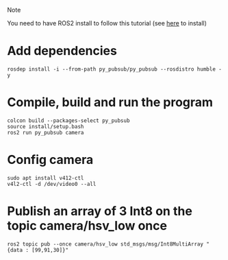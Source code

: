 >[!NOTE]
>You need to have ROS2 install to follow this tutorial (see [here](../README.md#install-ros2) to install)

# Add dependencies
```
rosdep install -i --from-path py_pubsub/py_pubsub --rosdistro humble -y
```

# Compile, build and run the program
```
colcon build --packages-select py_pubsub
source install/setup.bash
ros2 run py_pubsub camera
```

# Config camera
```
sudo apt install v412-ctl
v4l2-ctl -d /dev/video0 --all
```

# Publish an array of 3 Int8 on the topic camera/hsv_low once
```
ros2 topic pub --once camera/hsv_low std_msgs/msg/Int8MultiArray "{data : [99,91,30]}"
```

